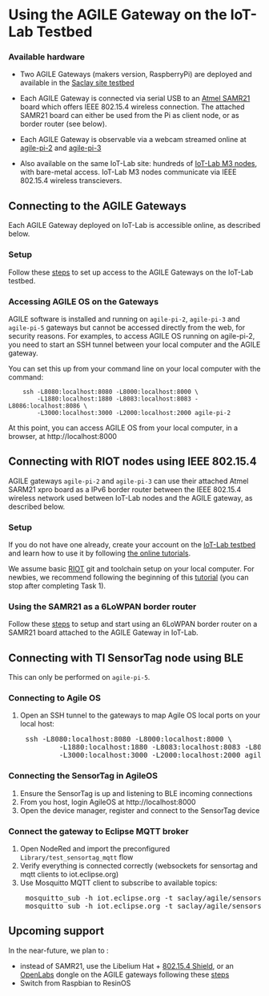 # Using the AGILE Gateway on the IoT-Lab Testbed

### Available hardware

- Two AGILE Gateways (makers version, RaspberryPi) are deployed and available in the
[Saclay site testbed](https://www.iot-lab.info/deployment/saclay/)

- Each AGILE Gateway is connected via serial USB to an
[Atmel SAMR21](http://www.atmel.com/tools/atsamr21-xpro.aspx)
board which offers IEEE 802.15.4 wireless connection. The attached SAMR21 board
can either be used from the Pi as client node, or as border router (see below).

- Each AGILE Gateway is observable via a webcam streamed online at [agile-pi-2](http://demo-fit.saclay.inria.fr/agile-pi-2?action=stream)
and [agile-pi-3](http://demo-fit.saclay.inria.fr/agile-pi-3?action=stream)

- Also available on the same IoT-Lab site: hundreds of [IoT-Lab M3 nodes](https://www.iot-lab.info/hardware/m3/), with bare-metal access. 
IoT-Lab M3 nodes communicate via IEEE 802.15.4 wireless transcievers.

## Connecting to the AGILE Gateways

Each AGILE Gateway deployed on IoT-Lab is accessible online, as described below.

### Setup

Follow these [steps](https://github.com/Agile-IoT/AGILE-Testbed/wiki/Connecting-To-the-Agile-Gateways) to set up access to the AGILE Gateways on the IoT-Lab testbed.

### Accessing AGILE OS on the Gateways

AGILE software is installed and running on `agile-pi-2`, `agile-pi-3` and `agile-pi-5` gateways but cannot be
accessed directly from the web, for security reasons. 
For examples, to access AGILE OS running on agile-pi-2, you need to start an SSH tunnel
between your local computer and the AGILE gateway.

You can set this up from your command line on your local computer with the command:
```
    ssh -L8080:localhost:8080 -L8000:localhost:8000 \
        -L1880:localhost:1880 -L8083:localhost:8083 -L8086:localhost:8086 \
        -L3000:localhost:3000 -L2000:localhost:2000 agile-pi-2
```

At this point, you can access AGILE OS from your local computer, in a browser, at http://localhost:8000

## Connecting with RIOT nodes using IEEE 802.15.4

AGILE gateways `agile-pi-2` and `agile-pi-3` can use their attached Atmel SARM21 xpro board as a
IPv6 border router between the IEEE 802.15.4 wireless network used between IoT-Lab nodes and the
AGILE gateway, as described below.

### Setup

If you do not have one already, create your account on the
[IoT-Lab testbed](https://www.iot-lab.info/) and learn how to use it by
following [the online tutorials](https://www.iot-lab.info/tutorials/).

We assume basic [RIOT](http://riot-os.org) git and toolchain setup on your local computer.
For newbies, we recommend following the beginning of this [tutorial](https://github.com/RIOT-OS/Tutorials/blob/master/README.md) (you can stop after completing Task 1).

### Using the SAMR21 as a 6LoWPAN border router

Follow these [steps](https://github.com/Agile-IoT/AGILE-Testbed/wiki/6LoWPAN-Border-Router) to setup and start using an 6LoWPAN border router on a SAMR21 board
attached to the AGILE Gateway in IoT-Lab.

## Connecting with TI SensorTag node using BLE

This can only be performed on `agile-pi-5`.

### Connecting to Agile OS

1. Open an SSH tunnel to the gateways to map Agile OS local ports on your local host:
<pre>
    ssh -L8080:localhost:8080 -L8000:localhost:8000 \
            -L1880:localhost:1880 -L8083:localhost:8083 -L8086:localhost:8086 \
            -L3000:localhost:3000 -L2000:localhost:2000 agile-pi-5
</pre>

### Connecting the SensorTag in AgileOS

1. Ensure the SensorTag is up and listening to BLE incoming connections
2. From you host, login AgileOS at http://localhost:8000
3. Open the device manager, register and connect to the SensorTag device

### Connect the gateway to Eclipse MQTT broker

1. Open NodeRed and import the preconfigured `Library/test_sensortag_mqtt` flow
2. Verify everything is connected correctly (websockets for sensortag and mqtt clients to iot.eclipse.org)
3. Use Mosquitto MQTT client to subscribe to available topics:
<pre>
    mosquitto_sub -h iot.eclipse.org -t saclay/agile/sensors/temperature
    mosquitto_sub -h iot.eclipse.org -t saclay/agile/sensors/humidity
</pre>

## Upcoming support

In the near-future, we plan to :
* instead of SAMR21, use the Libelium Hat + [802.15.4 Shield](https://www.cooking-hacks.com/xbee-pro-802-15-4-sma-module), or an [OpenLabs](http://openlabs.co/OSHW/Raspberry-Pi-802.15.4-radio) dongle
on the AGILE gateways following these [steps](https://github.com/RIOT-Makers/wpan-raspbian/wiki/Create-a-generic-Raspbian-image-with-6LoWPAN-support)
* Switch from Raspbian to ResinOS

